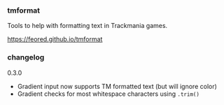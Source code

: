 ### tmformat

Tools to help with formatting text in Trackmania games.

https://feored.github.io/tmformat

### changelog

0.3.0
- Gradient input now supports TM formatted text (but will ignore color)
- Gradient checks for most whitespace characters using `.trim()`